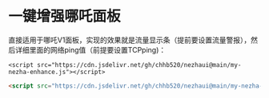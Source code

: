 # 一键增强哪吒面板

直接适用于哪吒V1面板，实现的效果就是流量显示条（提前要设置流量警报），然后详细里面的网络ping值（前提要设置TCPping)：

```
<script src="https://cdn.jsdelivr.net/gh/chhb520/nezhaui@main/my-nezha-enhance.js"></script>
```
```html
<script src="https://cdn.jsdelivr.net/gh/chhb520/nezhaui@main/my-nezha-enhance.js"></script>

